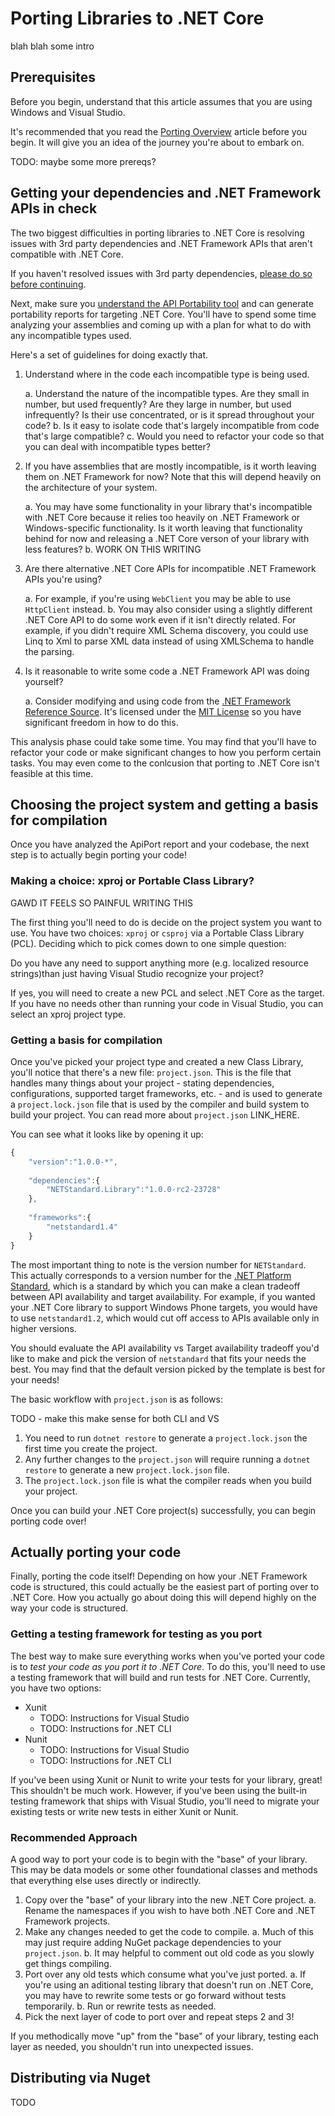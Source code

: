 # Porting Libraries to .NET Core

blah blah some intro

## Prerequisites

Before you begin, understand that this article assumes that you are using Windows and Visual Studio.

It's recommended that you read the [Porting Overview](overview.md) article before you begin.  It will give you an idea of the journey you're about to embark on.

TODO: maybe some more prereqs?

## Getting your dependencies and .NET Framework APIs in check

The two biggest difficulties in porting libraries to .NET Core is resolving issues with 3rd party dependencies and .NET Framework APIs that aren't compatible with .NET Core.

If you haven't resolved issues with 3rd party dependencies, [please do so before continuing](LINK).

Next, make sure you [understand the API Portability tool](tooling.md) and can generate portability reports for targeting .NET Core.  You'll have to spend some time analyzing your assemblies and coming up with a plan for what to do with any incompatible types used.

Here's a set of guidelines for doing exactly that.

1. Understand where in the code each incompatible type is being used.

   a.  Understand the nature of the incompatible types.  Are they small in number, but used frequently?  Are they large in number, but used infrequently?  Is their use concentrated, or is it spread throughout your code?
   b. Is it easy to isolate code that's largely incompatible from code that's large compatible?
   c. Would you need to refactor your code so that you can deal with incompatible types better?

2. If you have assemblies that are mostly incompatible, is it worth leaving them on .NET Framework for now?  Note that this will depend heavily on the architecture of your system.

   a. You may have some functionality in your library that's incompatible with .NET Core because it relies too heavily on .NET Framework or Windows-specific functionality.  Is it worth leaving that functionality behind for now and releasing a .NET Core verson of your library with less features?
   b. WORK ON THIS WRITING

3. Are there alternative .NET Core APIs for incompatible .NET Framework APIs you're using?

   a. For example, if you're using `WebClient` you may be able to use `HttpClient` instead.
   b. You may also consider using a slightly different .NET Core API to do some work even if it isn't directly related.  For example, if you didn't require XML Schema discovery, you could use Linq to Xml to parse XML data instead of using XMLSchema to handle the parsing.
   
4. Is it reasonable to write some code a .NET Framework API was doing yourself?

   a. Consider modifying and using code from the [.NET Framework Reference Source](referencesource.microsoft.com).  It's licensed under the [MIT License](https://github.com/Microsoft/referencesource/blob/master/LICENSE.txt) so you have significant freedom in how to do this.
   
This analysis phase could take some time.  You may find that you'll have to refactor your code or make significant changes to how you perform certain tasks.  You may even come to the conlcusion that porting to .NET Core isn't feasible at this time.

## Choosing the project system and getting a basis for compilation

Once you have analyzed the ApiPort report and your codebase, the next step is to actually begin porting your code!

### Making a choice: xproj or Portable Class Library?

GAWD IT FEELS SO PAINFUL WRITING THIS

The first thing you'll need to do is decide on the project system you want to use.  You have two choices: `xproj` or `csproj` via a Portable Class Library (PCL).  Deciding which to pick comes down to one simple question:

Do you have any need to support anything more (e.g. localized resource strings)than just having Visual Studio recognize your project?

If yes, you will need to create a new PCL and select .NET Core as the target.  If you have no needs other than running your code in Visual Studio, you can select an xproj project type.

### Getting a basis for compilation

Once you've picked your project type and created a new Class Library, you'll notice that there's a new file: `project.json`.  This is the file that handles many things about your project - stating dependencies, configurations, supported target frameworks, etc. - and is used to generate a `project.lock.json` file that is used by the compiler and build system to build your project.  You can read more about `project.json` LINK_HERE.

You can see what it looks like by opening it up:

```javascript
{
    "version":"1.0.0-*",
    
    "dependencies":{
        "NETStandard.Library":"1.0.0-rc2-23728"
    },
    
    "frameworks":{
        "netstandard1.4"
    }
}
```

The most important thing to note is the version number for `NETStandard`.  This actually corresponds to a version number for the [.NET Platform Standard](https://github.com/dotnet/corefx/blob/master/Documentation/architecture/net-platform-standard.md), which is a standard by which you can make a clean tradeoff between API availability and target availability.  For example, if you wanted your .NET Core library to support Windows Phone targets, you would have to use `netstandard1.2`, which would cut off access to APIs available only in higher versions.

You should evaluate the API availability vs Target availability tradeoff you'd like to make and pick the version of `netstandard` that fits your needs the best.  You may find that the default version picked by the template is best for your needs!

The basic workflow with `project.json` is as follows:

TODO - make this make sense for both CLI and VS

1. You need to run `dotnet restore` to generate a `project.lock.json` the first time you create the project.
2. Any further changes to the `project.json` will require running a `dotnet restore` to generate a new `project.lock.json` file.
3. The `project.lock.json` file is what the compiler reads when you build your project.

Once you can build your .NET Core project(s) successfully, you can begin porting code over!

## Actually porting your code

Finally, porting the code itself!  Depending on how your .NET Framework code is structured, this could actually be the easiest part of porting over to .NET Core.  How you actually go about doing this will depend highly on the way your code is structured.

### Getting a testing framework for testing as you port

The best way to make sure everything works when you've ported your code is to *test your code as you port it to .NET Core*.  To do this, you'll need to use a testing framework that will build and run tests for .NET Core.  Currently, you have two options:

* Xunit
   - TODO: Instructions for Visual Studio
   - TODO: Instructions for .NET CLI
* Nunit
  - TODO: Instructions for Visual Studio
  - TODO: Instructions for .NET CLI

If you've been using Xunit or Nunit to write your tests for your library, great!  This shouldn't be much work.  However, if you've been using the built-in testing framework that ships with Visual Studio, you'll need to migrate your existing tests or write new tests in either Xunit or Nunit.

### Recommended Approach

A good way to port your code is to begin with the "base" of your library.  This may be data models or some other foundational classes and methods that everything else uses directly or indirectly.

1. Copy over the "base" of your library into the new .NET Core project.
   a. Rename the namespaces if you wish to have both .NET Core and .NET Framework projects.
2. Make any changes needed to get the code to compile.
   a. Much of this may just require adding NuGet package dependencies to your `project.json`.
   b. It may helpful to comment out old code as you slowly get things compiling.
3. Port over any old tests which consume what you've just ported.
   a. If you're using an aditional testing library that doesn't run on .NET Core, you may have to rewrite some tests or go forward without tests temporarily.
   b. Run or rewrite tests as needed.
4. Pick the next layer of code to port over and repeat steps 2 and 3!

If you methodically move "up" from the "base" of your library, testing each layer as needed, you shouldn't run into unexpected issues.

## Distributing via Nuget

TODO